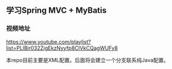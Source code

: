 ﻿## 学习Spring MVC + MyBatis

### 视频地址
https://www.youtube.com/playlist?list=PLIBir032ZigEkzNyyfp8ClVkCQagWUFy8

本repo目前主要是XML配置。后面将会建立一个分支联系纯Java配置。